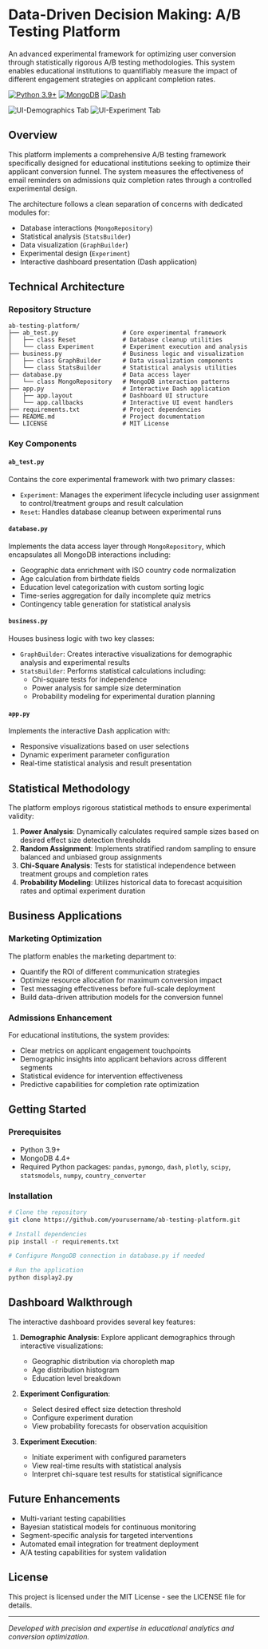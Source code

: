 # Data-Driven Decision Making: A/B Testing Platform

An advanced experimental framework for optimizing user conversion through statistically rigorous A/B testing methodologies. This system enables educational institutions to quantifiably measure the impact of different engagement strategies on applicant completion rates.

[![Python 3.9+](https://img.shields.io/badge/python-3.9+-blue.svg)](https://www.python.org/downloads/)
[![MongoDB](https://img.shields.io/badge/MongoDB-4.4+-green.svg)](https://www.mongodb.com/)
[![Dash](https://img.shields.io/badge/Dash-2.6+-orange.svg)](https://dash.plotly.com/)


![UI-Demographics Tab](screenshots/screenshot1.png)
![UI-Experiment Tab](screenshots/screenshot2.png)
## Overview

This platform implements a comprehensive A/B testing framework specifically designed for educational institutions seeking to optimize their applicant conversion funnel. The system measures the effectiveness of email reminders on admissions quiz completion rates through a controlled experimental design.

The architecture follows a clean separation of concerns with dedicated modules for:

- Database interactions (`MongoRepository`)
- Statistical analysis (`StatsBuilder`)
- Data visualization (`GraphBuilder`)
- Experimental design (`Experiment`)
- Interactive dashboard presentation (Dash application)

## Technical Architecture
### Repository Structure
```
ab-testing-platform/
├── ab_test.py                  # Core experimental framework
│   ├── class Reset             # Database cleanup utilities
│   └── class Experiment        # Experiment execution and analysis
├── business.py                 # Business logic and visualization
│   ├── class GraphBuilder      # Data visualization components
│   └── class StatsBuilder      # Statistical analysis utilities
├── database.py                 # Data access layer
│   └── class MongoRepository   # MongoDB interaction patterns
├── app.py                      # Interactive Dash application
│   ├── app.layout              # Dashboard UI structure
│   └── app.callbacks           # Interactive UI event handlers
├── requirements.txt            # Project dependencies
├── README.md                   # Project documentation
└── LICENSE                     # MIT License
```

### Key Components

#### `ab_test.py`
Contains the core experimental framework with two primary classes:
- `Experiment`: Manages the experiment lifecycle including user assignment to control/treatment groups and result calculation
- `Reset`: Handles database cleanup between experimental runs

#### `database.py`
Implements the data access layer through `MongoRepository`, which encapsulates all MongoDB interactions including:
- Geographic data enrichment with ISO country code normalization
- Age calculation from birthdate fields
- Education level categorization with custom sorting logic
- Time-series aggregation for daily incomplete quiz metrics
- Contingency table generation for statistical analysis

#### `business.py`
Houses business logic with two key classes:
- `GraphBuilder`: Creates interactive visualizations for demographic analysis and experimental results
- `StatsBuilder`: Performs statistical calculations including:
  - Chi-square tests for independence
  - Power analysis for sample size determination
  - Probability modeling for experimental duration planning

#### `app.py`
Implements the interactive Dash application with:
- Responsive visualizations based on user selections
- Dynamic experiment parameter configuration
- Real-time statistical analysis and result presentation

## Statistical Methodology

The platform employs rigorous statistical methods to ensure experimental validity:

1. **Power Analysis**: Dynamically calculates required sample sizes based on desired effect size detection thresholds
2. **Random Assignment**: Implements stratified random sampling to ensure balanced and unbiased group assignments
3. **Chi-Square Analysis**: Tests for statistical independence between treatment groups and completion rates
4. **Probability Modeling**: Utilizes historical data to forecast acquisition rates and optimal experiment duration

## Business Applications

### Marketing Optimization

The platform enables the marketing department to:

- Quantify the ROI of different communication strategies
- Optimize resource allocation for maximum conversion impact
- Test messaging effectiveness before full-scale deployment
- Build data-driven attribution models for the conversion funnel

### Admissions Enhancement

For educational institutions, the system provides:

- Clear metrics on applicant engagement touchpoints
- Demographic insights into applicant behaviors across different segments
- Statistical evidence for intervention effectiveness
- Predictive capabilities for completion rate optimization

## Getting Started

### Prerequisites

- Python 3.9+
- MongoDB 4.4+
- Required Python packages: `pandas`, `pymongo`, `dash`, `plotly`, `scipy`, `statsmodels`, `numpy`, `country_converter`

### Installation

```bash
# Clone the repository
git clone https://github.com/yourusername/ab-testing-platform.git

# Install dependencies
pip install -r requirements.txt

# Configure MongoDB connection in database.py if needed

# Run the application
python display2.py
```

## Dashboard Walkthrough

The interactive dashboard provides several key features:

1. **Demographic Analysis**: Explore applicant demographics through interactive visualizations:
   - Geographic distribution via choropleth map
   - Age distribution histogram
   - Education level breakdown

2. **Experiment Configuration**:
   - Select desired effect size detection threshold
   - Configure experiment duration
   - View probability forecasts for observation acquisition

3. **Experiment Execution**:
   - Initiate experiment with configured parameters
   - View real-time results with statistical analysis
   - Interpret chi-square test results for statistical significance

## Future Enhancements

- Multi-variant testing capabilities
- Bayesian statistical models for continuous monitoring
- Segment-specific analysis for targeted interventions
- Automated email integration for treatment deployment
- A/A testing capabilities for system validation

## License

This project is licensed under the MIT License - see the LICENSE file for details.

---

*Developed with precision and expertise in educational analytics and conversion optimization.*